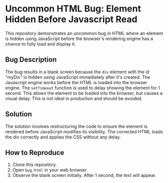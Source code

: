 # Uncommon HTML Bug: Element Hidden Before Javascript Read

This repository demonstrates an uncommon bug in HTML where an element is hidden using JavaScript before the browser's rendering engine has a chance to fully load and display it.

## Bug Description
The bug results in a blank screen because the `div` element with the id "myDiv" is hidden using JavaScript immediately after it's created. The Javascript engine works before the HTML is loaded into the browser engine. The `setTimeout` function is used to delay showing the element for 1 second. This allows the element to be loaded into the browser, but causes a visual delay.  This is not ideal in production and should be avoided.

## Solution
The solution involves restructuring the code to ensure the element is rendered before JavaScript modifies its visibility.  The corrected HTML loads the div correctly and applies the CSS without any delay.

## How to Reproduce
1. Clone this repository.
2. Open `bug.html` in your web browser.
3. Observe the blank screen initially. After 1 second, the text will appear.